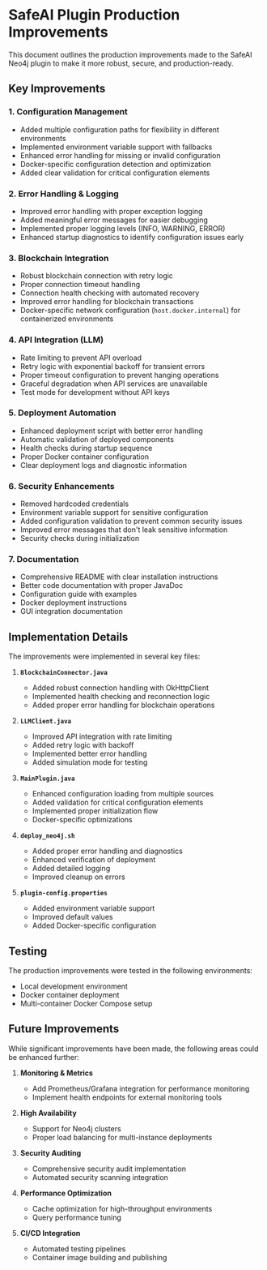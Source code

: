 # SafeAI Plugin Production Improvements

This document outlines the production improvements made to the SafeAI Neo4j plugin to make it more robust, secure, and production-ready.

## Key Improvements

### 1. Configuration Management
- Added multiple configuration paths for flexibility in different environments
- Implemented environment variable support with fallbacks
- Enhanced error handling for missing or invalid configuration
- Docker-specific configuration detection and optimization
- Added clear validation for critical configuration elements

### 2. Error Handling & Logging
- Improved error handling with proper exception logging
- Added meaningful error messages for easier debugging
- Implemented proper logging levels (INFO, WARNING, ERROR)
- Enhanced startup diagnostics to identify configuration issues early

### 3. Blockchain Integration
- Robust blockchain connection with retry logic
- Proper connection timeout handling
- Connection health checking with automated recovery
- Improved error handling for blockchain transactions
- Docker-specific network configuration (`host.docker.internal`) for containerized environments

### 4. API Integration (LLM)
- Rate limiting to prevent API overload
- Retry logic with exponential backoff for transient errors
- Proper timeout configuration to prevent hanging operations
- Graceful degradation when API services are unavailable
- Test mode for development without API keys

### 5. Deployment Automation
- Enhanced deployment script with better error handling
- Automatic validation of deployed components
- Health checks during startup sequence
- Proper Docker container configuration
- Clear deployment logs and diagnostic information

### 6. Security Enhancements
- Removed hardcoded credentials
- Environment variable support for sensitive configuration
- Added configuration validation to prevent common security issues
- Improved error messages that don't leak sensitive information
- Security checks during initialization

### 7. Documentation
- Comprehensive README with clear installation instructions
- Better code documentation with proper JavaDoc
- Configuration guide with examples
- Docker deployment instructions
- GUI integration documentation

## Implementation Details

The improvements were implemented in several key files:

1. **`BlockchainConnector.java`**
   - Added robust connection handling with OkHttpClient
   - Implemented health checking and reconnection logic
   - Added proper error handling for blockchain operations

2. **`LLMClient.java`**
   - Improved API integration with rate limiting
   - Added retry logic with backoff
   - Implemented better error handling
   - Added simulation mode for testing

3. **`MainPlugin.java`**
   - Enhanced configuration loading from multiple sources
   - Added validation for critical configuration elements
   - Implemented proper initialization flow
   - Docker-specific optimizations

4. **`deploy_neo4j.sh`**
   - Added proper error handling and diagnostics
   - Enhanced verification of deployment
   - Added detailed logging
   - Improved cleanup on errors

5. **`plugin-config.properties`**
   - Added environment variable support
   - Improved default values
   - Added Docker-specific configuration

## Testing

The production improvements were tested in the following environments:
- Local development environment
- Docker container deployment
- Multi-container Docker Compose setup

## Future Improvements

While significant improvements have been made, the following areas could be enhanced further:

1. **Monitoring & Metrics**
   - Add Prometheus/Grafana integration for performance monitoring
   - Implement health endpoints for external monitoring tools

2. **High Availability**
   - Support for Neo4j clusters
   - Proper load balancing for multi-instance deployments

3. **Security Auditing**
   - Comprehensive security audit implementation
   - Automated security scanning integration

4. **Performance Optimization**
   - Cache optimization for high-throughput environments
   - Query performance tuning

5. **CI/CD Integration**
   - Automated testing pipelines
   - Container image building and publishing 
